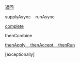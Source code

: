 [返回](/java/doc/multithread)

supplyAsync &nbsp;&nbsp; runAsync<br>

[complete](complete)<br>

thenCombine &nbsp;&nbsp; <br>

[thenApply &nbsp;&nbsp;   thenAccept &nbsp;&nbsp;   thenRun](then-apply-then-accept-then-run)<br>


[exceptionally]<br>